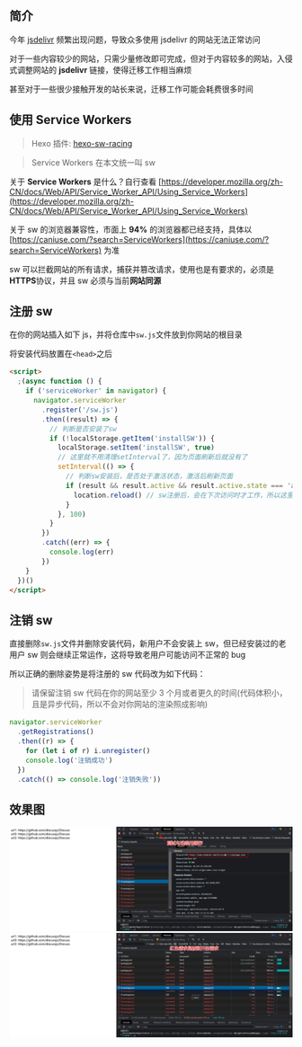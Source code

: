 ## 简介

今年 [jsdelivr](https://www.jsdelivr.com/) 频繁出现问题，导致众多使用 jsdelivr 的网站无法正常访问

对于一些内容较少的网站，只需少量修改即可完成，但对于内容较多的网站，入侵式调整网站的 **jsdelivr** 链接，使得迁移工作相当麻烦

甚至对于一些很少接触开发的站长来说，迁移工作可能会耗费很多时间

## 使用 Service Workers

> Hexo 插件: [hexo-sw-racing](https://github.com/Lete114/SW-Racing/tree/hexo)

> Service Workers 在本文统一叫 sw

关于 **Service Workers** 是什么？自行查看 [https://developer.mozilla.org/zh-CN/docs/Web/API/Service_Worker_API/Using_Service_Workers](https://developer.mozilla.org/zh-CN/docs/Web/API/Service_Worker_API/Using_Service_Workers)

关于 sw 的浏览器兼容性，市面上 **94%** 的浏览器都已经支持，具体以 [https://caniuse.com/?search=ServiceWorkers](https://caniuse.com/?search=ServiceWorkers) 为准

sw 可以拦截网站的所有请求，捕获并篡改请求，使用也是有要求的，必须是**HTTPS**协议，并且 sw 必须与当前**网站同源**

## 注册 sw

在你的网站插入如下 js，并将仓库中`sw.js`文件放到你网站的根目录

将安装代码放置在`<head>`之后

```html
<script>
  ;(async function () {
    if ('serviceWorker' in navigator) {
      navigator.serviceWorker
        .register('/sw.js')
        .then((result) => {
          // 判断是否安装了sw
          if (!localStorage.getItem('installSW')) {
            localStorage.setItem('installSW', true)
            // 这里就不用清理setInterval了，因为页面刷新后就没有了
            setInterval(() => {
              // 判断sw安装后，是否处于激活状态，激活后刷新页面
              if (result && result.active && result.active.state === 'activated') {
                location.reload() // sw注册后，会在下次访问时才工作，所以这里调用reload()刷新一次页面
              }
            }, 100)
          }
        })
        .catch((err) => {
          console.log(err)
        })
    }
  })()
</script>
```

## 注销 sw

直接删除`sw.js`文件并删除安装代码，新用户不会安装上 sw，但已经安装过的老用户 sw 则会继续正常运作，这将导致老用户可能访问不正常的 bug

所以正确的删除姿势是将注册的 sw 代码改为如下代码：

> 请保留注销 sw 代码在你的网站至少 3 个月或者更久的时间(代码体积小，且是异步代码，所以不会对你网站的渲染照成影响)

```js
navigator.serviceWorker
  .getRegistrations()
  .then((r) => {
    for (let i of r) i.unregister()
    console.log('注销成功')
  })
  .catch(() => console.log('注销失败'))
```

## 效果图

![](img/1.png)
![](img/2.png)
